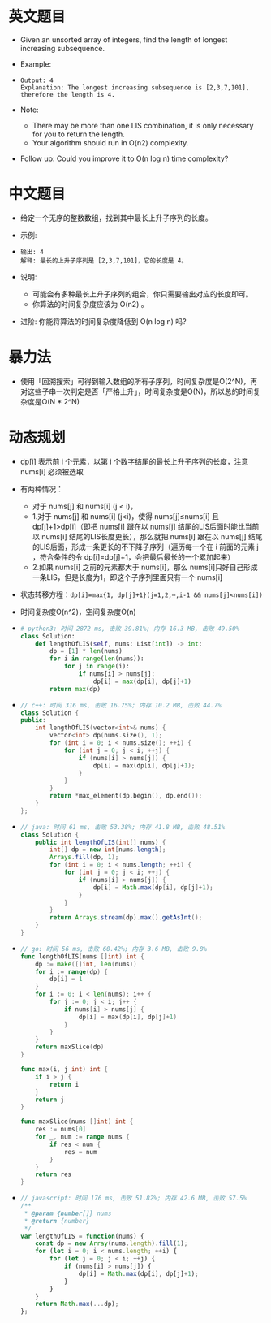 
# 英文题目

- Given an unsorted array of integers, find the length of longest increasing subsequence.

- Example:

- ```Input: [10,9,2,5,3,7,101,18]
  Output: 4 
  Explanation: The longest increasing subsequence is [2,3,7,101], therefore the length is 4. 
  ```


- Note:
    - There may be more than one LIS combination, it is only necessary for you to return the length.
    - Your algorithm should run in O(n2) complexity.

- Follow up: Could you improve it to O(n log n) time complexity?

# 中文题目

- 给定一个无序的整数数组，找到其中最长上升子序列的长度。

- 示例:

- ```输入: [10,9,2,5,3,7,101,18]
  输出: 4 
  解释: 最长的上升子序列是 [2,3,7,101]，它的长度是 4。
  ```


- 说明:
    - 可能会有多种最长上升子序列的组合，你只需要输出对应的长度即可。
    - 你算法的时间复杂度应该为 O(n2) 。

- 进阶: 你能将算法的时间复杂度降低到 O(n log n) 吗?

# 暴力法

- 使用「回溯搜索」可得到输入数组的所有子序列，时间复杂度是O(2^N)，再对这些子串一次判定是否「严格上升」，时间复杂度是O(N)，所以总的时间复杂度是O(N * 2^N)

# 动态规划

- dp[i] 表示前 i 个元素，以第 i 个数字结尾的最长上升子序列的长度，注意 nums[i] 必须被选取

- 有两种情况：
    - 对于 nums[j] 和 nums[i] (j < i)，
    - 1.对于 nums[j] 和 nums[i] (j<i)，使得 nums[j]≤nums[i] 且 dp[j]+1>dp[i]（即把 nums[i] 跟在以 nums[j] 结尾的LIS后面时能比当前以 nums[i] 结尾的LIS长度更长），那么就把 nums[i] 跟在以 nums[j] 结尾的LIS后面，形成一条更长的不下降子序列（遍历每一个在 i 前面的元素 j ，符合条件的令 dp[i]=dp[j]+1，会把最后最长的一个累加起来）
    - 2.如果 nums[i] 之前的元素都大于 nums[i]，那么 nums[i]只好自己形成一条LIS，但是长度为1，即这个子序列里面只有一个 nums[i]

- 状态转移方程：`dp[i]=max{1, dp[j]+1}(j=1,2,⋯,i-1 && nums[j]<nums[i])`

- 时间复杂度O(n^2)，空间复杂度O(n)

- ```python
  # python3: 时间 2872 ms, 击败 39.81%; 内存 16.3 MB, 击败 49.50%
  class Solution:
      def lengthOfLIS(self, nums: List[int]) -> int:
          dp = [1] * len(nums)
          for i in range(len(nums)):
              for j in range(i):
                  if nums[i] > nums[j]:
                      dp[i] = max(dp[i], dp[j]+1)
          return max(dp)
  ```


- ```c++
  // c++: 时间 316 ms, 击败 16.75%; 内存 10.2 MB, 击败 44.7%
  class Solution {
  public:
      int lengthOfLIS(vector<int>& nums) {
          vector<int> dp(nums.size(), 1);
          for (int i = 0; i < nums.size(); ++i) {
              for (int j = 0; j < i; ++j) {
                  if (nums[i] > nums[j]) {
                      dp[i] = max(dp[i], dp[j]+1);
                  }
              }
          }
          return *max_element(dp.begin(), dp.end());
      }
  };
  ```


- ```java
  // java: 时间 61 ms, 击败 53.38%; 内存 41.8 MB, 击败 48.51%
  class Solution {
      public int lengthOfLIS(int[] nums) {
          int[] dp = new int[nums.length];
          Arrays.fill(dp, 1);
          for (int i = 0; i < nums.length; ++i) {
              for (int j = 0; j < i; ++j) {
                  if (nums[i] > nums[j]) {
                      dp[i] = Math.max(dp[i], dp[j]+1);
                  }
              }
          }
          return Arrays.stream(dp).max().getAsInt();
      }
  }
  ```


- ```go
  // go: 时间 56 ms, 击败 60.42%; 内存 3.6 MB, 击败 9.8%
  func lengthOfLIS(nums []int) int {
      dp := make([]int, len(nums))
      for i := range(dp) {
          dp[i] = 1
      }
      for i := 0; i < len(nums); i++ {
          for j := 0; j < i; j++ {
              if nums[i] > nums[j] {
                  dp[i] = max(dp[i], dp[j]+1)
              }
          }
      }
      return maxSlice(dp)
  }
  
  func max(i, j int) int {
      if i > j {
          return i
      }
      return j
  }
  
  func maxSlice(nums []int) int {
      res := nums[0]
      for _, num := range nums {
          if res < num {
              res = num
          }
      }
      return res
  }
  ```


- ```javascript
  // javascript: 时间 176 ms, 击败 51.82%; 内存 42.6 MB, 击败 57.5%
  /**
   * @param {number[]} nums
   * @return {number}
   */
  var lengthOfLIS = function(nums) {
      const dp = new Array(nums.length).fill(1);
      for (let i = 0; i < nums.length; ++i) {
          for (let j = 0; j < i; ++j) {
              if (nums[i] > nums[j]) {
                  dp[i] = Math.max(dp[i], dp[j]+1);
              }
          }
      }
      return Math.max(...dp);
  };
  ```



